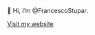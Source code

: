👋 Hi, I’m @FrancescoStupar.

[Visit my website](https://franzstupar.com)


<!---
FrancescoStupar/FrancescoStupar is a ✨ special ✨ repository because its `README.md` (this file) appears on your GitHub profile.
You can click the Preview link to take a look at your changes.
--->
